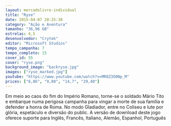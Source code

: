 ```yaml
---
layout: mercadolivre-individual
title: "Ryse"
date: 2015-04-07 20:25:30
category: "Ação e Aventura"
tamanho: "36,96 GB"
estrelas: 4,5
desenvolvedor: "Crytek"
editor: "Microsoft Studios"
tempo_campanha: 7
tempo_completo: 15
cover_id: 55
cover: "ryse.png"
background_image: "backryse.jpg"
images: ["ryse_marked.jpg"]
youtube: "https://www.youtube.com/watch?v=MR8Z3O0Np_M"
prices: ["6,86", "9,80", "14,7", "29,40"]
---
```


Em meio ao caos do fim do Império Romano, torne-se o soldado Mário Tito e embarque numa perigosa campanha para vingar a morte de sua família e defender a honra de Roma. No modo Gladiador, entre no Coliseu e lute por glória, espetáculo e diversão do public. A versão de download deste jogo oferece suporte para Inglês, Francês, Italiano, Alemão, Espanhol, Português
